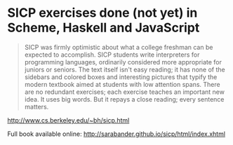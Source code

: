 # SICP exercises done (not yet) in Scheme, Haskell and JavaScript

> SICP was firmly optimistic about what a college freshman can be expected to accomplish. SICP students write interpreters for programming languages, ordinarily considered more appropriate for juniors or seniors. The text itself isn't easy reading; it has none of the sidebars and colored boxes and interesting pictures that typify the modern textbook aimed at students with low attention spans. There are no redundant exercises; each exercise teaches an important new idea. It uses big words. But it repays a close reading; every sentence matters.

http://www.cs.berkeley.edu/~bh/sicp.html

Full book available online:
http://sarabander.github.io/sicp/html/index.xhtml